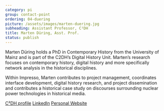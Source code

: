 ```yaml
---
category: pi
group: contact-point
ordering: 04-duering
picture: /assets/images/marten-duering.jpg
subheading: Assistant Professor, C²DH
title: Marten Düring, Asst. Prof.
status: publish
---
```


Marten Düring holds a PhD in Contemporary History from the University of Mainz and is part of the C2DH’s Digital History Unit. Marten’s research focuses on contemporary history, digital history and more specifically network analysis in the historical disciplines.

Within Impresso, Marten contributes to project management, coordinates interface development, digital history research, and project dissemination and contributes a historical case study on discourses surrounding nuclear power technologies in historical media.

[C²DH profile](https://www.c2dh.uni.lu/people/marten-during) [LinkedIn](https://www.linkedin.com/in/marten-d%C3%BCring-a802a451/) [Personal Website](http://martenduering.com/)
